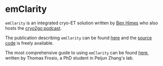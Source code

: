 # emClarity

`emClarity` is an integrated cryo-ET solution written by [Ben Himes](https://twitter.com/cryo2go) who also hosts the [cryo2go podcast](https://open.spotify.com/show/7pU4K9q31s3lnQWTMt7nRm?si=TzHg_zvcQrqBNYhCV4iLig).

The publication describing `emClarity` can be found 
[here](https://www.nature.com/articles/s41592-018-0167-z) 
and the 
[source code](https://github.com/bHimes/emClarity) 
is freely available.

The most comprehensive guide to using `emClarity` can be found 
[here](https://github.com/ffyr2w/emClarity-tutorial/blob/master/emClarity-tutorial.pdf), written by Thomas Frosio, a PhD student in Peijun Zhang's lab.
